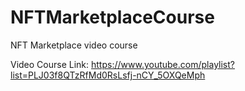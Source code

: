 # NFTMarketplaceCourse
NFT Marketplace video course

Video Course Link: https://www.youtube.com/playlist?list=PLJ03f8QTzRfMd0RsLsfj-nCY_5OXQeMph
